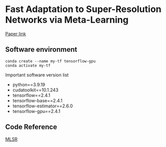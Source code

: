 # Fast Adaptation to Super-Resolution Networks via Meta-Learning
[Paper link](https://arxiv.org/abs/2001.02905)

## Software environment
```shell
conda create --name my-tf tensorflow-gpu
conda activate my-tf
```
Important software version list
+ python==3.9.19
+ cudatoolkit==10.1.243
+ tensorflow==2.4.1
+ tensorflow-base==2.4.1
+ tensorflow-estimator==2.6.0
+ tensorflow-gpu==2.4.1

## Code Reference
[MLSR](https://github.com/parkseobin/MLSR)
